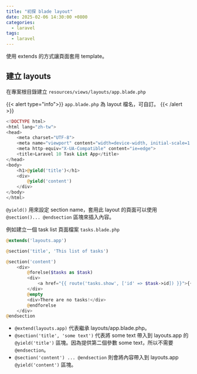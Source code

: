 ```yaml
---
title: "初探 blade layout"
date: 2025-02-06 14:30:00 +0800
categories: 
  - laravel
tags:
  - laravel
---
```


使用 extends 的方式讓頁面套用 template。

## 建立 layouts

在專案根目錄建立 `resources/views/layouts/app.blade.php`

{{< alert type="info">}}
`app.blade.php` 為 layout 檔名，可自訂。
{{< /alert >}}

```php
<!DOCTYPE html>
<html lang="zh-tw">
<head>
    <meta charset="UTF-8">
    <meta name="viewport" content="width=device-width, initial-scale=1.0">
    <meta http-equiv="X-UA-Compatible" content="ie=edge">
    <title>Laravel 10 Task List App</title>
</head>
<body>
    <h1>@yield('title')</h1>
    <div>
        @yield('content')
    </div>
</body>
</html>

```

`@yield()` 用來設定 section name，套用此 layout 的頁面可以使用 `@section()... @endsection` 區塊來插入內容。

例如建立一個 task list 頁面檔案 `tasks.blade.php`

```php
@extends('layouts.app')

@section('title', 'This list of tasks')

@section('content')
    <div>
        @forelse($tasks as $task)
        <div>
            <a href="{{ route('tasks.show', ['id' => $task->id]) }}">{{ $task->title }}</a>
        </div>
        @empty
        <div>There are no tasks!</div>
        @endforelse
    </div>
@endsection

```

- `@extend(layouts.app)` 代表繼承 layouts/app.blade.php。
- `@section('title', 'some text')` 代表將 some text 帶入到 layouts.app 的 `@yield('title')` 區塊。因為提供第二個參數 some text，所以不需要 `@endsection`。
- `@section('content') ... @endsection` 則會將內容帶入到 layouts.app `@yield('content')` 區塊。
